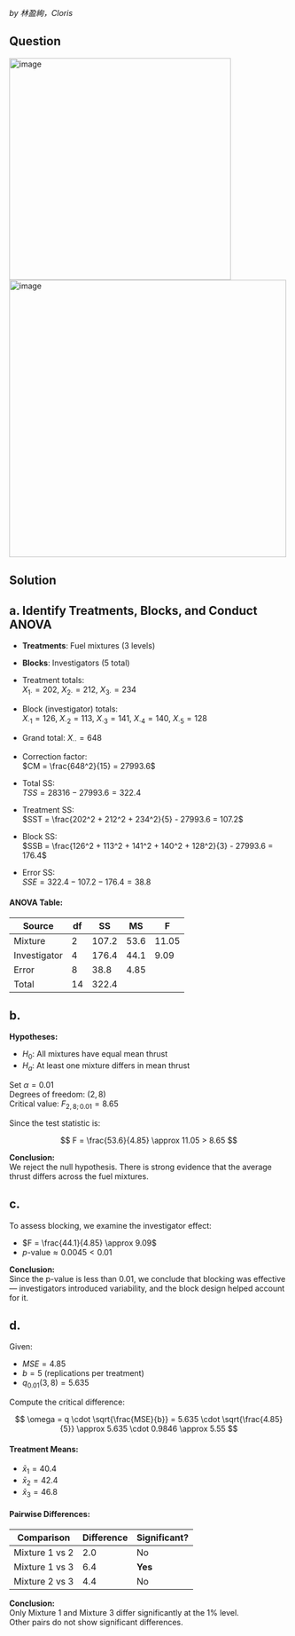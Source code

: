 *by 林盈絢，Cloris*

## Question
<img width="400" alt="image" src="https://github.com/user-attachments/assets/2bc6fb39-f31c-44bc-bef1-d7df8337bba7" /><br>
<img width="500" alt="image" src="https://github.com/user-attachments/assets/923c8241-b0e1-4ba0-adab-5e56c0347536" />


## Solution
## a. Identify Treatments, Blocks, and Conduct ANOVA

- **Treatments**: Fuel mixtures (3 levels)
- **Blocks**: Investigators (5 total)

- Treatment totals:  
  $X_{1\cdot} = 202$, $X_{2\cdot} = 212$, $X_{3\cdot} = 234$

- Block (investigator) totals:  
  $X_{\cdot 1} = 126$, $X_{\cdot 2} = 113$, $X_{\cdot 3} = 141$, $X_{\cdot 4} = 140$, $X_{\cdot 5} = 128$

- Grand total: $X_{\cdot\cdot} = 648$

- Correction factor:  
  $CM = \frac{648^2}{15} = 27993.6$

- Total SS:  
  $TSS = 28316 - 27993.6 = 322.4$

- Treatment SS:  
  $SST = \frac{202^2 + 212^2 + 234^2}{5} - 27993.6 = 107.2$

- Block SS:  
  $SSB = \frac{126^2 + 113^2 + 141^2 + 140^2 + 128^2}{3} - 27993.6 = 176.4$

- Error SS:  
  $SSE = 322.4 - 107.2 - 176.4 = 38.8$

#### ANOVA Table:

| Source     | df | SS    | MS    | F       |
|------------|----|-------|-------|---------|
| Mixture    | 2  | 107.2 | 53.6  | 11.05   |
| Investigator | 4  | 176.4 | 44.1  | 9.09    |
| Error      | 8  | 38.8  | 4.85  |         |
| Total      | 14 | 322.4 |       |         |

## b.
**Hypotheses:**

- $H_0$: All mixtures have equal mean thrust
- $H_a$: At least one mixture differs in mean thrust

Set $\alpha = 0.01$  
Degrees of freedom: $(2, 8)$  
Critical value: $F_{2,8;0.01} = 8.65$

Since the test statistic is:

$$
F = \frac{53.6}{4.85} \approx 11.05 > 8.65
$$

**Conclusion:**  
We reject the null hypothesis. There is strong evidence that the average thrust differs across the fuel mixtures.

## c. 
To assess blocking, we examine the investigator effect:

- $F = \frac{44.1}{4.85} \approx 9.09$
- $p\text{-value} \approx 0.0045 < 0.01$

**Conclusion:**  
Since the p-value is less than 0.01, we conclude that blocking was effective — investigators introduced variability, and the block design helped account for it.



## d.

Given:

- $MSE = 4.85$
- $b = 5$ (replications per treatment)
- $q_{0.01}(3, 8) = 5.635$

Compute the critical difference:

$$
\omega = q \cdot \sqrt{\frac{MSE}{b}} = 5.635 \cdot \sqrt{\frac{4.85}{5}} \approx 5.635 \cdot 0.9846 \approx 5.55
$$

#### Treatment Means:

- $\bar{x}_1 = 40.4$
- $\bar{x}_2 = 42.4$
- $\bar{x}_3 = 46.8$

#### Pairwise Differences:

| Comparison         | Difference | Significant? |
|--------------------|------------|---------------|
| Mixture 1 vs 2     | 2.0        | No            |
| Mixture 1 vs 3     | 6.4        | **Yes**        |
| Mixture 2 vs 3     | 4.4        | No            |

**Conclusion:**  
Only Mixture 1 and Mixture 3 differ significantly at the 1% level.  
Other pairs do not show significant differences.

